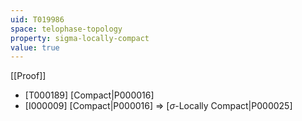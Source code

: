 ```yaml
---
uid: T019986
space: telophase-topology
property: sigma-locally-compact
value: true
---
```

[[Proof]]

* [T000189] [Compact|P000016]
* [I000009] [Compact|P000016] => [$\sigma$-Locally Compact|P000025]

